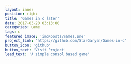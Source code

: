 ```yaml
---
layout: inner
position: right
title: 'Games in c later'
date: 2017-03-20 03:13:00
categories: Game
tags: c
featured_image: 'img/posts/games.png'
project_link: 'https://github.com/StarGaryen/Games-in-c'
button_icon: 'github'
button_text: 'Visit Project'
lead_text: 'A simple consol based game'
---
```

